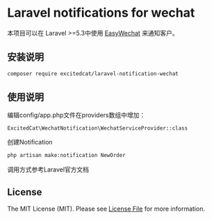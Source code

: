 # Laravel notifications for wechat

本项目可以在 Laravel >=5.3中使用 [EasyWechat](https://easywechat.org/) 来通知客户。

## 安装说明

```bash
composer require excitedcat/laravel-notification-wechat
```

## 使用说明

编辑config/app.php文件在providers数组中增加：
```
ExcitedCat\WechatNotification\WechatServiceProvider::class
```

创建Notification
```bash
php artisan make:notification NewOrder
```

调用方式参考Laravel官方文档

## License

The MIT License (MIT). Please see [License File](LICENSE.md) for more information.

